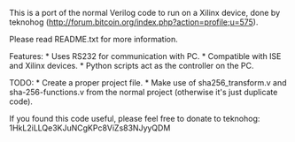 This is a port of the normal Verilog code to run on a Xilinx device, done by teknohog (http://forum.bitcoin.org/index.php?action=profile;u=575).

Please read README.txt for more information.


Features:
	* Uses RS232 for communication with PC.
	* Compatible with ISE and Xilinx devices.
	* Python scripts act as the controller on the PC.

TODO:
	* Create a proper project file.
	* Make use of sha256_transform.v and sha-256-functions.v from
		the normal project (otherwise it's just duplicate code).


If you found this code useful, please feel free to donate to teknohog:
1HkL2iLLQe3KJuNCgKPc8ViZs83NJyyQDM
